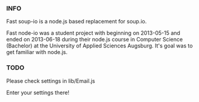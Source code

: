 ### INFO

Fast soup-io is a node.js based replacement for soup.io.

Fast node-io was a student project with beginning on 2013-05-15 and ended on 2013-06-18 during their node.js course in Computer Science (Bachelor) at the University of Applied Sciences Augsburg. It's goal was to get familiar with node.js.

### TODO

Please check settings in lib/Email.js

Enter your settings there!
